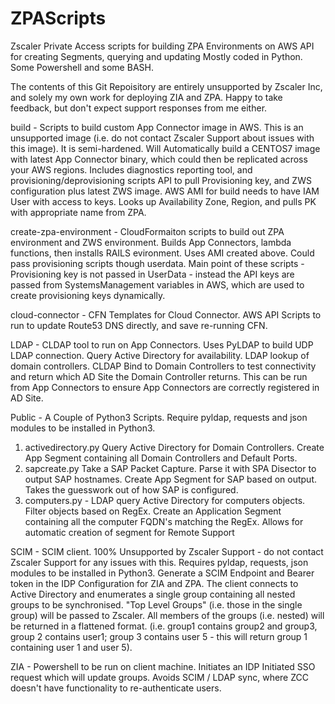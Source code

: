 # ZPAScripts
Zscaler Private Access scripts for building ZPA Environments on AWS
API for creating Segments, querying and updating
Mostly coded in Python.  Some Powershell and some BASH.

The contents of this Git Repoisitory are entirely unsupported by Zscaler Inc, and solely my own work for deploying ZIA and ZPA.  Happy to take feedback, but don't expect support responses from me either.

build - Scripts to build custom App Connector image in AWS.  This is an unsupported image (i.e. do not contact Zscaler Support about issues with this image). It is semi-hardened.  Will Automatically build a CENTOS7 image with latest App Connector binary, which could then be replicated across your AWS regions.  Includes diagnostics reporting tool, and provisioning/deprovisioning scripts API to pull Provisioning key, and ZWS configuration plus latest ZWS image.  AWS AMI for build needs to have IAM User with access to keys.  Looks up Availability Zone, Region, and pulls PK with appropriate name from ZPA.

create-zpa-environment - CloudFormaiton scripts to build out ZPA environment and ZWS environment.  Builds App Connectors, lambda functions, then installs RAILS evironment.  Uses AMI created above.  Could pass provisioning scripts though userdata.  Main point of these scripts - Provisioning key is not passed in UserData - instead the API keys are passed from SystemsManagement variables in AWS, which are used to create provisioning keys dynamically.

cloud-connector - CFN Templates for Cloud Connector.  AWS API Scripts to run to update Route53 DNS directly, and save re-running CFN.

LDAP - CLDAP tool to run on App Connectors.  Uses PyLDAP to build UDP LDAP connection.  Query Active Directory for availability.  LDAP lookup of domain controllers.  CLDAP Bind to Domain Controllers to test connectivity and return which AD Site the Domain Controller returns.  This can be run from App Connectors to ensure App Connectors are correctly registered in AD Site.  

Public - A Couple of Python3 Scripts.  Require pyldap, requests and json modules to be installed in Python3.
1. activedirectory.py Query Active Directory for Domain Controllers.  Create App Segment containing all Domain Controllers and Default Ports.
2. sapcreate.py Take a SAP Packet Capture.  Parse it with SPA Disector to output SAP hostnames.  Create App Segment for SAP based on output.  Takes the guesswork out of how SAP is configured.
3. computers.py - LDAP query Active Directory for computers objects.  Filter objects based on RegEx.  Create an Application Segment containing all the computer FQDN's matching the RegEx.  Allows for automatic creation of segment for Remote Support

SCIM - SCIM client.  100% Unsupported by Zscaler Support - do not contact Zscaler Support for any issues with this.  Requires pyldap, requests, json modules to be installed in Python3.
Generate a SCIM Endpoint and Bearer token in the IDP Configuration for ZIA and ZPA.  The client connects to Active Directory and enumerates a single group containing all nested groups to be synchronised.  "Top Level Groups" (i.e. those in the single group) will be passed to Zscaler.  All members of the groups (i.e. nested) will be returned in a flattened format.  (i.e. group1 contains group2 and group3, group 2 contains user1; group 3 contains user 5 - this will return group 1 containing user 1 and user 5).

ZIA - Powershell to be run on client machine.  Initiates an IDP Initiated SSO request which will update groups.  Avoids SCIM / LDAP sync, where ZCC doesn't have functionality to re-authenticate users.

